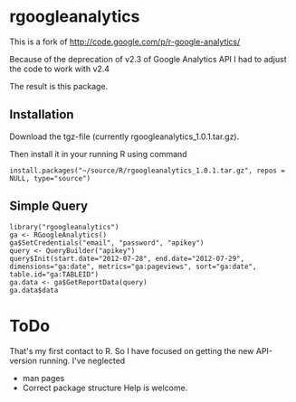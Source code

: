rgoogleanalytics
================

This is a fork of http://code.google.com/p/r-google-analytics/

Because of the deprecation of v2.3 of Google Analytics API I had to adjust the code to work with v2.4

The result is this package.

Installation
------------

Download the tgz-file (currently rgoogleanalytics_1.0.1.tar.gz).

Then install it in your running R using command 
  
	install.packages("~/source/R/rgoogleanalytics_1.0.1.tar.gz", repos = NULL, type="source")
  
  
Simple Query
------------
  
	library("rgoogleanalytics")
	ga <- RGoogleAnalytics()
	ga$SetCredentials("email", "password", "apikey")
	query <- QueryBuilder("apikey")
	query$Init(start.date="2012-07-28", end.date="2012-07-29", dimensions="ga:date", metrics="ga:pageviews", sort="ga:date", table.id="ga:TABLEID")
	ga.data <- ga$GetReportData(query)
	ga.data$data
  
  
ToDo
====
That's my first contact to R. So I have focused on getting the new API-version running.
I've neglected 
* man pages
* Correct package structure
Help is welcome.